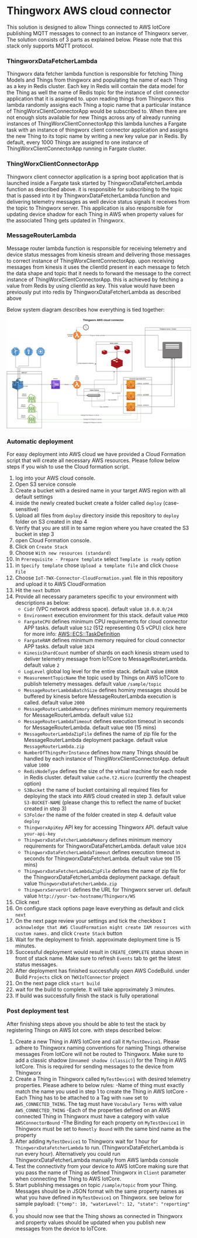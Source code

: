 # Thingworx AWS cloud connector
This solution is designed to allow Things connected to AWS IotCore publishing MQTT messages to connect to an instance of Thingworx server. 
The solution consists of 3 parts as explained below. Please note that this stack only supports MQTT protocol.

### ThingworxDataFetcherLambda
Thingworx data fetcher lambda function is responsible for fetching Thing Models and Things from thingworx and populating the name of each Thing 
as a key in Redis cluster. Each key in Redis will contain the data model for the Thing as well the name of Redis topic for the 
instance of clint connector application that it is assigned to. upon reading things from Thingworx this lambda randomly assigns each Thing 
a topic name that a particular instance of ThingWorxClientConnectorApp would be subscribed to. When there are not enough slots available for new Things across 
any of already running instances of ThingWorxClientConnectorApp this lambda lunches a Fargate task with an instance of thingworx client connector application and assigns
the new Thing to its topic name by writing a new key value par in Redis. By default, every 1000 Things are assigned to one instance of ThingWorxClientConnectorApp running in 
Fargate cluster.

### ThingWorxClientConnectorApp
Thingworx client connector application is a spring boot application that is launched inside a Fargate task started by ThingworxDataFetcherLambda function as described above.
it is responsible for subscribing to the topic that is passed into it by ThingworxDataFetcherLambda function and delivering telemetry messages as well device status signals it receives from the
topic to Thingworx server. This application is also responsible for updating device shadow for each Thing in AWS when property values for the associated Thing gets updated in Thingworx. 


### MessageRouterLambda
Message router lambda function is responsible for receiving telemetry and device status messages from kinesis stream and delivering those messages to correct instance of ThingWorxClientConnectorApp.
upon receiving messages from kinesis it uses the clientId present in each message to fetch the data shape and topic that it needs to forward the message to the correct instance of 
ThingWorxClientConnectorApp. this is achieved by fetching a value from Redis by using clientId as key. This value would have been previously put into redis by ThingworxDataFetcherLambda as described above


Below system diagram describes how everything is tied together:

![image](aws_cloud-connector-diagram-final.jpg)


### Automatic deployment
For easy deployment into AWS cloud we have provided a 
Cloud Formation script that will create all necessary AWS resources. Please follow below steps if you wish to use the Cloud formation script.

1. log into your AWS cloud console.
2. Open S3 service console
3. Create a bucket with a desired name in your target AWS region with all default settings
4. inside the newly created bucket create a folder called `deploy` (case-sensitive)
5. Upload all files from `deploy` directory inside this repository to `deploy` folder on S3 created in step 4
6. Verify that you are still in te same region where you have created the S3 bucket in step 3
7. open Cloud Formation console.
8. Click on `Create Stack`
9. Choose `With new resources (standard)`
10. In `Prerequisite - Prepare template` select `Template is ready` option
11. in `Specify template` chose `Upload a template file` and click `Choose File`
12. Choose `IoT-TWX-Connector-CloudFormation.yaml` file in this repository and upload it to AWS CloudFormation
13. Hit the `next` button
14. Provide all necessary parameters specific to your environment with descriptions as below:
    - `Cidr` (VPC network address space). default value `10.0.0.0/24`
    - `Environment` execution environment for this stack. default value `PROD`
    - `FargateCPU` defines minimum CPU requirements for cloud connector APP tasks. default value `512` (512 representing 0.5 vCPU) click here for more info: [AWS::ECS::TaskDefinition](https://docs.aws.amazon.com/AWSCloudFormation/latest/UserGuide/aws-resource-ecs-taskdefinition.html#cfn-ecs-taskdefinition-cpu)
    - `FargateRAM` defines minimum memory required for cloud connector APP tasks. default value `1024`
    - `KinesisShardCount` number of shards on each kinesis stream used to deliver telemetry message from IoTCore to MessageRouterLambda. default value `2`
    - `LogLevel`	global log level for the entire stack. default value `ERROR`
    - `MeasurementTopicName`	the topic used by Things on AWS IoTCore to publish telemetry messages. default value `/sample/topic`
    - `MessageRouterLambdaBatchSize`	defines hominy messages should be buffered by kinesis before MessageRouterLambda execution is called. default value `2000`
    - `MessageRouterLambdaMemory`	defines minimum memory requirements for MessageRouterLambda. default value `512`
    - `MessageRouterLambdaTimeout` defines execution timeout in seconds for MessageRouterLambda. default value `900` (15 mins)
    - `MessageRouterLambdaZipFile` defines the name of zip file for the MessageRouterLambda deployment package. default value `MessageRouterLambda.zip`
    - `NumberOfThingsPerInstance`	defines how many Things should be handled by each instance of ThingWorxClientConnectorApp. default value `1000`
    - `RedisNodeType` defines the size of the virtual machine for each node in Redis cluster. default value `cache.t2.micro` (currently the cheapest option)
    - `S3Bucket` the name of bucket containing all required files for deploying the stack into AWS cloud created in step 3. default value	`S3-BUCKET-NAME` (please change this to reflect the name of bucket created in step 3)
    - `S3Folder` the name of the folder created in step 4. default value `deploy`
    - `ThingworxApiKey` API key for accessing Thingworx API. default value `your-api-key`
    - `ThingworxDataFetcherLambdaMemory` defines minimum memory requirements for ThingworxDataFetcherLambda. default value `1024`
    - `ThingworxDataFetcherLambdaTimeout` defines execution timeout in seconds for ThingworxDataFetcherLambda. default value `900` (15 mins)
    - `ThingworxDataFetcherLambdaZipFile`	defines the name of zip file for the ThingworxDataFetcherLambda deployment package. default value `ThingworxDataFetcherLambda.zip`
    - `ThingworxServerUrl` defines the URL for Thingworx server url. default value `http://your-twx-hostname/Thingworx/WS`
15. Click next
16. On configure stack options page leave everything as default and click `next`
17. On the next page review your settings and tick the checkbox `I acknowledge that AWS CloudFormation might create IAM resources with custom names.` and click `Create Stack` button
18. Wait for the deployment to finish. approximate deployment time is 15 minutes.
19. Successful deployment would result in `CREATE_COMPLETE` status shown in front of stack name. Make sure to refresh `Events` tab to get the latest status messages.
20. After deployment has finished successfully open AWS CodeBuild. under Build `Projects` click on `TWXIoTConnector` project
21. On the next page click `start build`
22. wait for the build to complete. It will take approximately 3 minutes.
23. If build was successfully finish the stack is fully operational

### Post deployment test
After finishing steps above you should be able to test the stack by registering Things on AWS Iot core. with steps described below:
1. Create a new Thing in AWS IotCore and call it `MyTestDevice1`. Please adhere to Thingworx naming conventions for naming Things otherwise messages
   From IotCore will not be routed to Thingworx. Make sure to add a classic shadow (`Unnamed shadow (classic)`) for the Thing in AWS IotCore. This is required for sending messages to the device from Thingworx
2. Create a Thing in Thingworx called `MyTestDevice1` with desired telemetry properties. Please adhere to below rules:
    -Name of thing must exactly match the name you used in step 1 to create the Thing in AWS IotCore
    -Each Thing has to be attached to a Tag with `name` set to `AWS_CONNECTED_THING`. The tag must have `Vocabulary Terms` with value `AWS_CONNECTED_THING`
    -Each of the properties defined on an AWS connected Thing in Thingworx must have a category with value `AWSConnectorBound`
    -The Binding for each property on `MyTestDevice1` in Thingworx must be set to `Remotly Bound` with the same bind name as the property
3. After adding `MyTestDevice1` to Thingworx wait for 1 hour for `ThingworxDataFetcherLambda` to run. (ThingworxDataFetcherLambda is run every hour). Alternatively you could run ThingworxDataFetcherLambda manually from AWS lambda console 
4. Test the connectivity from your device to AWS IotCore making sure that you pass the name of Thing as defined Thingworx in `Client` parameter when connecting the Thing to AWS IotCore.
5. Start publishing messages on topic `/sample/topic` from your Thing. Messages should be in JSON format wih the same property names as what you have defined in `MyTestDevice1` on Thingworx. see below for sample payload:
   `{"temp": 10, "waterLevel": 12, "state": "reporting" }`
6. you should now see that the Thing shows as connected in Thingworx and property values should be updated when you publish new messages from the device to IoTCore.

